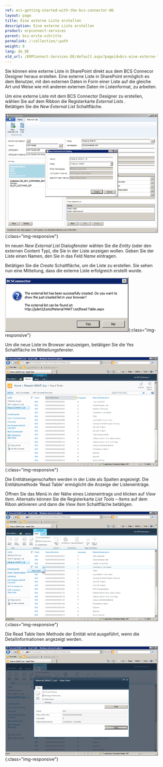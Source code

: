 ```yaml
---
ref: ecs-getting-started-with-the-bcs-connector-06
layout: page
title: Eine externe Liste erstellen
description: Eine externe Liste erstellen
product: erpconnect-services
parent: bcs-erste-schritte
permalink: /:collection/:path
weight: 6
lang: de_DE
old_url: /ERPConnect-Services-DE/default.aspx?pageid=bcs-eine-externe-liste-erstellen
---
```


Sie können eine externe Liste in SharePoint direkt aus dem BCS Connecor Designer heraus erstellen. Eine externe Liste in SharePoint ermöglich es dem Benutzer, mit den externen Daten in Form einer Liste auf die gleiche Art und Weise wie mit anderen externen Daten im Listenformat, zu arbeiten. 

Um eine externe Liste mit dem BCS Connector Designer zu erstellen, wählen Sie auf dem Ribbon die Registerkarte *External Lists* .<br>
Betätigen Sie die *New External List* Schaltfläche.

![BCS-External-List-New](/img/content/BCS-External-List-New.png){:class="img-responsive"}

Im neuen *New External List* Dialogfenster wählen Sie die *Entity* (oder den externen Content Typ), die Sie in der Liste anzeigen wollen. Geben Sie der Liste einen Namen, den Sie in das Feld *Name* eintragen.

Betätigen Sie die *Create* Schaltfläche, um die Liste zu erstellen. Sie sehen nun eine Mitteilung, dass die externe Liste erfolgreich erstellt wurde. 

![BCS-External-List-New-Success](/img/content/BCS-External-List-New-Success.png){:class="img-responsive"}

Um die neue Liste im Browser anzuzeigen, betätigen Sie die Yes Schaltfläche im Mitteilungsfenster.

![BCS-External-List-SharePoint](/img/content/BCS-External-List-SharePoint.png){:class="img-responsive"}

Die Entitätseigenschaften werden in der Liste als Spalten angezeigt. Die Entitätsmethode 'Read Table' ermöglicht die Anzeige der Listeneinträge.

Öffnen Sie das Menü in der Nähe eines Listeneintrags und klicken auf *View Item*. Alternativ können Sie die Registerkarte *List Tools – Items* auf dem Ribon aktivieren und dann die *View Item* Schaltfläche betätigen.

![BCS-External-List-View-Item-01](/img/content/BCS-External-List-View-Item-01.png){:class="img-responsive"}

Die Read Table Item Methode der Entität wird ausgeführt, wenn die Detailinformationen angezeigt werden.

![BCS-External-List-View-Item-02](/img/content/BCS-External-List-View-Item-02.png){:class="img-responsive"}